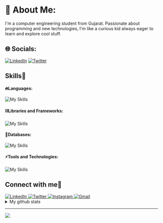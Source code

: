 # 💫 About Me:
I'm a computer engineering student from Gujarat. Passionate about programming and new technologies, I'm like a curious kid always eager to learn and explore cool stuff.


## 🌐 Socials:
[![LinkedIn](https://img.shields.io/badge/LinkedIn-%230077B5.svg?logo=linkedin&logoColor=white)](https://linkedin.com/in/khushal-khandelwal) [![Twitter](https://img.shields.io/badge/Twitter-%231DA1F2.svg?logo=Twitter&logoColor=white)](https://twitter.com/KhushalK_dev)

<!-- Skills Section -->
<h2 align="left">Skills🚀</h2>

<!-- Languages -->
#### 🔥Languages:

![My Skills](https://skillicons.dev/icons?i=html,css,java,js,ts,&theme=dark)

<!-- Libraries and Frameworks -->
#### ⛓️Libraries and Frameworks:

![My Skills](https://skillicons.dev/icons?i=nextjs,react,redux,nodejs,express,vite,tailwind,bootstrap,&theme=dark&perline=5)

<!-- Databases -->
#### 🧵Databases:

![My Skills](https://skillicons.dev/icons?i=mongodb,mysql,&theme=dark&perline=5)

<!-- Tools and Technologies -->
#### ⚡️Tools and Technologies:

![My Skills](https://skillicons.dev/icons?i=git,github,postman,npm,netlify,vercel,appwrite,powershell,vscode,&theme=dark&perline=5)


<!-- Socials Links -->
<h2 align="left">Connect with me🤝</h2>
<div align="left">
  <a href="https://www.linkedin.com/in/ayush-patel2004/" target="_blank">
    <img alt="LinkedIn" src="https://img.shields.io/badge/linkedin-%230077B5.svg?style=for-the-badge&logo=linkedin&logoColor=white"/>
  </a>
  <a href="https://x.com/AyushPatel20_04" target="_blank">
    <img alt="Twitter" src="https://img.shields.io/badge/Twitter-%231DA1F2.svg?style=for-the-badge&logo=Twitter&logoColor=white"/>
  </a>
  <a href="https://www.instagram.com/ayushpatel20_04/" target="_blank">
    <img alt="Instagram" src="https://img.shields.io/badge/Instagram-%23E4405F.svg?style=for-the-badge&logo=Instagram&logoColor=white"/>
  </a>
  <a href="mailto:ayushpatel4021@gmail.com" target="_blank">
    <img alt="Gmail" src="https://img.shields.io/badge/Gmail-D14836?style=for-the-badge&logo=gmail&logoColor=white"/>
  </a>
</div>


<!-- GitHub Stats -->
<details>
    <summary>My github stats</summary>
    &nbsp;&nbsp;&nbsp;&nbsp;<img width="48%" src="https://github-readme-stats.vercel.app/api?username=ayush2004patel&&show_icons=true&theme=tokyonight" alt="GitHub Stats" />
    <img width="48%" src="https://github-readme-streak-stats.herokuapp.com/?user=ayush2004patel&theme=tokyonight" alt="GitHub Streak" />
  </details>

---
[![](https://visitcount.itsvg.in/api?id=ayush2004patel&icon=0&color=0)](https://visitcount.itsvg.in)
